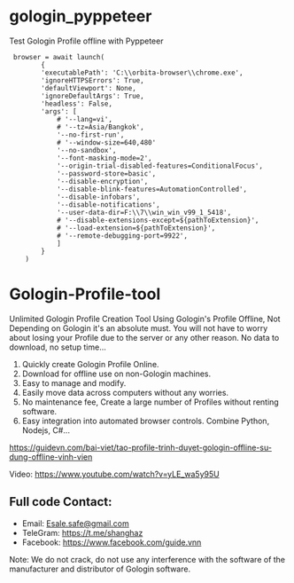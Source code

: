 # gologin_pyppeteer
Test Gologin Profile offline with Pyppeteer
```
 browser = await launch(
        {
        'executablePath': 'C:\\orbita-browser\\chrome.exe',
        'ignoreHTTPSErrors': True,
        'defaultViewport': None,
        'ignoreDefaultArgs': True,
        'headless': False,
        'args': [
            # '--lang=vi',
            # '--tz=Asia/Bangkok',
            '--no-first-run',
            # '--window-size=640,480'
            '--no-sandbox',
            '--font-masking-mode=2',
            '--origin-trial-disabled-features=ConditionalFocus',
            '--password-store=basic',
            '--disable-encryption',
            '--disable-blink-features=AutomationControlled',
            '--disable-infobars',
            '--disable-notifications',
            '--user-data-dir=F:\\7\\win_win_v99_1_5418',
            # '--disable-extensions-except=${pathToExtension}',
            # '--load-extension=${pathToExtension}',
            # '--remote-debugging-port=9922',
            ]
        }
    )
```

# Gologin-Profile-tool

Unlimited Gologin Profile Creation Tool
Using Gologin's Profile Offline, Not Depending on Gologin it's an absolute must. You will not have to worry about losing your Profile due to the server or any other reason. No data to download, no setup time...

1. Quickly create Gologin Profile Online.
2. Download for offline use on non-Gologin machines.
3. Easy to manage and modify.
4. Easily move data across computers without any worries.
5. No maintenance fee, Create a large number of Profiles without renting software.
6. Easy integration into automated browser controls. Combine Python, Nodejs, C#...

https://guidevn.com/bai-viet/tao-profile-trinh-duyet-gologin-offline-su-dung-offline-vinh-vien

Video: https://www.youtube.com/watch?v=yLE_wa5y95U

## Full code Contact:
- Email: Esale.safe@gmail.com
- TeleGram: https://t.me/shanghaz
- Facebook: https://www.facebook.com/guide.vnn

Note: We do not crack, do not use any interference with the software of the manufacturer and distributor of Gologin software.

